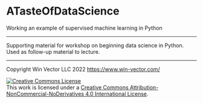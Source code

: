 # ATasteOfDataScience
Working an example of supervised machine learning in Python

-------

Supporting material for workshop on beginning data science in Python. Used as follow-up material to lecture.



--------

Copyright Win Vector LLC 2022 https://www.win-vector.com/

<a rel="license" href="http://creativecommons.org/licenses/by-nc-nd/4.0/"><img alt="Creative Commons License" style="border-width:0" src="https://i.creativecommons.org/l/by-nc-nd/4.0/88x31.png" /></a><br />This work is licensed under a <a rel="license" href="http://creativecommons.org/licenses/by-nc-nd/4.0/">Creative Commons Attribution-NonCommercial-NoDerivatives 4.0 International License</a>.

